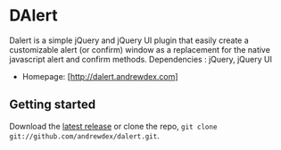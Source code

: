 DAlert
======

Dalert is a simple jQuery and jQuery UI plugin that easily create a customizable alert (or confirm) window as a replacement for the native javascript alert and confirm methods.
Dependencies : jQuery, jQuery UI



* Homepage: [http://dalert.andrewdex.com]

## Getting started 
Download the [latest release](https://github.com/andrewdex/dalert/archive/0.1.0.zip) or clone the repo, `git clone git://github.com/andrewdex/dalert.git`.

